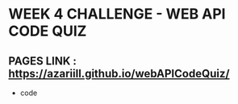# WEEK 4 CHALLENGE - WEB API CODE QUIZ

## PAGES LINK : https://azariill.github.io/webAPICodeQuiz/

* code 
